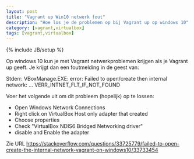 ```yaml
---
layout: post
title: "Vagrant up Win10 netwerk fout"
description: "Hoe los je de problemen op bij Vagrant up op windows 10"
category: [vagrant,virtualbox]
tags: [vagrant,virtualbox]
---
```

{% include JB/setup %}


Op windows 10 kun je met Vagrant netwerkproblemen krijgen als je Vagrant up
geeft. Je krijgt dan een foutmelding in de geest van:

Stderr: VBoxManage.EXE: error: Failed to open/create then internal network: ...
VERR_INTNET_FLT_IF_NOT_FOUND


Voer het volgende uit om dit probleem (hopelijk) op te lossen:

* Open Windows Network Connections
* Right click on VirtualBox Host only adapter that created
* Choose properties
* Check "VirtualBox NDIS6 Bridged Networking driver"
* disable and Enable the adapter


Zie URL https://stackoverflow.com/questions/33725779/failed-to-open-create-the-internal-network-vagrant-on-windows10/33733454
